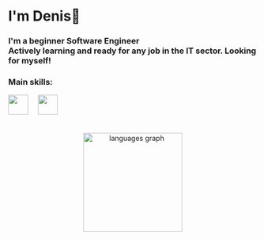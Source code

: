 <h1 align="left">I'm Denis💋</h1>

###

<h3 align="left">I'm a beginner Software Engineer
<br>
Actively learning and ready for any job in the IT sector. Looking for myself!</h3>

### Main skills:

<div class="lang" align="left">
  <img src="https://img.icons8.com/?size=100&id=TpULddJc4gTh&format=png&color=000000" height="40" />
  <img width="12" />
  <img src="https://img.icons8.com/?size=100&id=shQTXiDQiQVR&format=png&color=000000" 
  height="40" />
  <img width="12" />
</div>
<div>
  <center> 
    <br><br>
    <img src="https://github-readme-stats.vercel.app/api/top-langs?username=wittiden&locale=en&hide_title=false&layout=compact&card_width=320&langs_count=6&theme=dark&hide_border=true&order=2" height="200" alt="languages graph"  />
</center>
</div>
